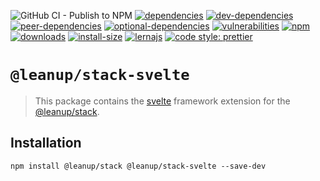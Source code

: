 ![GitHub CI - Publish to NPM](https://github.com/leanupjs/leanup/workflows/GitHub%20CI%20-%20Publish%20to%20NPM/badge.svg)
[![dependencies][dependencies]][dependencies-url]
[![dev-dependencies][dev-dependencies]][peer-dependencies-url]
[![peer-dependencies][peer-dependencies]][peer-dependencies-url]
[![optional-dependencies][optional-dependencies]][peer-dependencies-url]
[![vulnerabilities][vulnerabilities]][vulnerabilities-url]
[![npm][npm]][npm-url]
[![downloads][downloads]][downloads-url]
[![install-size][install-size]][install-size-url]
[![lernajs][lernajs]][lernajs-url]
[![code style: prettier](https://img.shields.io/badge/code_style-prettier-ff69b4.svg)](https://github.com/prettier/prettier)

[npm]: https://img.shields.io/npm/v/@leanup/cli-svelte
[npm-url]: https://www.npmjs.com/package/@leanup/cli-svelte
[dependencies]: https://status.david-dm.org/gh/leanupjs/leanup.svg?path=packages/stack/frameworks/svelte&ref=release/1.1
[dependencies-url]: https://david-dm.org/leanupjs/leanup?path=packages/stack/frameworks/svelte&ref=release/1.1
[dev-dependencies]: https://status.david-dm.org/gh/leanupjs/leanup.svg?path=packages/stack/frameworks/svelte&ref=release/1.1&type=dev
[dev-dependencies-url]: https://david-dm.org/leanupjs/leanup?path=packages/stack/frameworks/svelte&ref=release/1.1&type=dev
[peer-dependencies]: https://status.david-dm.org/gh/leanupjs/leanup.svg?path=packages/stack/frameworks/svelte&ref=release/1.1&type=peer
[peer-dependencies-url]: https://david-dm.org/leanupjs/leanup?path=packages/stack/frameworks/svelte&ref=release/1.1&type=peer
[optional-dependencies]: https://status.david-dm.org/gh/leanupjs/leanup.svg?path=packages/stack/frameworks/svelte&ref=release/1.1&type=optional
[optional-dependencies-url]: https://david-dm.org/leanupjs/leanup?path=packages/stack/frameworks/svelte&ref=release/1.1&type=optional
[vulnerabilities]: https://snyk.io/test/npm/@leanup/cli-svelte/badge.svg
[vulnerabilities-url]: https://snyk.io/test/npm/@leanup/cli-svelte
[downloads]: https://img.shields.io/npm/dt/@leanup/cli-svelte
[downloads-url]: https://npmcharts.com/compare/@leanup/cli-svelte?minimal=true
[install-size]: https://packagephobia.now.sh/badge?p=@leanup/cli-svelte
[install-size-url]: https://packagephobia.now.sh/result?p=@leanup/cli-svelte
[lernajs]: https://img.shields.io/badge/managed%20with-lerna-blueviolet
[lernajs-url]: https://lerna.js.org

# `@leanup/stack-svelte`

> This package contains the [svelte](https://svelte.dev) framework extension for the [@leanup/stack](https://www.npmjs.com/package/@leanup/stack).

## Installation

`npm install @leanup/stack @leanup/stack-svelte --save-dev`
